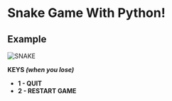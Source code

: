 # Snake Game With Python!

## Example
![SNAKE](https://user-images.githubusercontent.com/68362755/127253396-d06c5d8f-f926-476f-bf2e-e5b93ccd17cf.png)

**KEYS *(when you lose)***
* **1 - QUIT**
* **2 - RESTART GAME**
